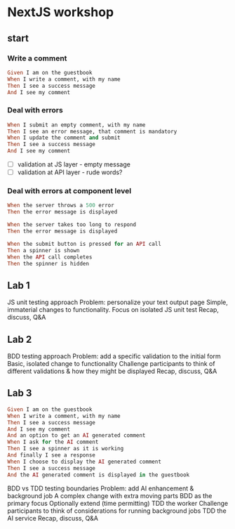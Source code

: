# NextJS workshop

## start

### Write a comment

```ruby
Given I am on the guestbook
When I write a comment, with my name
Then I see a success message
And I see my comment
```

### Deal with errors

```ruby
When I submit an empty comment, with my name
Then I see an error message, that comment is mandatory
When I update the comment and submit
Then I see a success message
And I see my comment
```

- [ ] validation at JS layer - empty message
- [ ] validation at API layer - rude words?

### Deal with errors at component level

```ruby
When the server throws a 500 error
Then the error message is displayed
```

```ruby
When the server takes too long to respond
Then the error message is displayed
```

```ruby
When the submit button is pressed for an API call
Then a spinner is shown
When the API call completes
Then the spinner is hidden
```

## Lab 1

JS unit testing approach
Problem: personalize your text output page
Simple, immaterial changes to functionality.
Focus on isolated JS unit test
Recap, discuss, Q&A

## Lab 2

BDD testing approach
Problem: add a specific validation to the initial form
Basic, isolated change to functionality
Challenge participants to think of different validations & how they might be displayed
Recap, discuss, Q&A

## Lab 3

```ruby
Given I am on the guestbook
When I write a comment, with my name
Then I see a success message
And I see my comment
And an option to get an AI generated comment
When I ask for the AI comment
Then I see a spinner as it is working
And finally I see a response
When I choose to display the AI generated comment
Then I see a success message
And the AI generated comment is displayed in the guestbook
```

BDD vs TDD testing boundaries
Problem: add AI enhancement & background job
A complex change with extra moving parts
BDD as the primary focus
Optionally extend (time permitting)
TDD the worker
Challenge participants to think of considerations for running background jobs
TDD the AI service
Recap, discuss, Q&A

